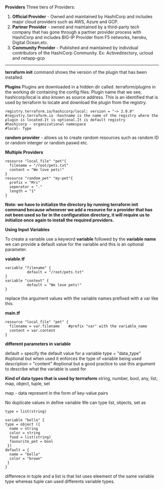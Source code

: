 **Providers**
Three tiers of Providers:
1. **Official Provider** - Owned and maintained by HashiCorp and includes major cloud providers such as AWS, Azure and GCP.
2. **Partner Provider** - owned and maintained by a third-party tech company that has gone through a partner provider process with HashiCorp and includes BIG-IP Provider from F5 networks, heroku, Digital Ocean,etc.
3. **Community Provider** - Published and maintained by individual contributors of the HashiCorp Community. Ex: Activedirectory, ucloud and netapp-gcp
---------------------------------------------------------------

**terraform init** command shows the version of the plugin that has been installed.

**Plugins**
Plugins are downloaded in a hidden dir called .terraform/plugins in the working dir containing the  config files.
Plugin name that we see, hashicorp/local is also known as source address.
This is an identified that is used by terraform to locate and download the plugin from the registry.
```
registry.terraform.io/hashicorp/local: version = "~> 2.0.0"
#registry.terraform.io -hostname is the name of the registry where the plugin is located.It is optional.It is default registry
#hashicorp - organizational namespace
#local- Type
```
**random provider** - allows us to create random resources such as random ID or random interger or random paswd etc.

**Multiple Providers**
```
resource "local_file" "pet"{
  filename = "/root/pets.txt"
  content = "We love pets!"
}
resource "random_pet" "my-pet"{
  prefix = "Mrs"
  seperator = "."
  length = "1"
}
```

**Note: we have to initialize the directory by running terraform init command because whenever we add a resource for a provider that has not been used so far in the configuration directory, it will require us to initialize once again to install the required providers.**


**Using Input Variables**

To create a variable use a keyword **variable** followed by the **variable name**
we can provide a default value for the variable and this is an optional parameter.

**vaiable.tf**
```
variable "filename" {
          default = "/root/pets.txt"
}
variable "context" {
          default = "We love pets!"
}
```
replace the argument values with the variable names prefixed with a var like this.

**main.tf**
```
resource "local_file" "pet" {
  filename = var.filename    #prefix "var" with the variable_name
  content = var.content
}
```

**different parameters in variable**

default = specify the default value for a variable
type = "data_type"  #optional but when used it enforces the type of variable being used
description = "content"  #optional but  a good practice to use this argument to describe what the variable is used for

**Kind of data types that is used by terrraform**
string, number, bool, any, list, map, object, tuple, set

map - data represent in the form of key-value pairs

No duplicate values in define variable
We can  type list, objects, set as

```
type = list(string)

variable "bella" {
type = object ({
  name = string
  color = string
  food = list(string)
  favourite_pet = bool
 })
default = {
  name = "bella"
  color = "brown"
 }
}
```

diffenrece in tuple and a list is that list uses eleement of the same variable type whereas tuple can used differents variable types.













